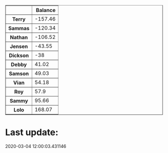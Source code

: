 <table border="1" class="dataframe">
  <thead>
    <tr style="text-align: right;">
      <th></th>
      <th>Balance</th>
    </tr>
  </thead>
  <tbody>
    <tr>
      <th>Terry</th>
      <td>-157.46</td>
    </tr>
    <tr>
      <th>Sammas</th>
      <td>-120.34</td>
    </tr>
    <tr>
      <th>Nathan</th>
      <td>-106.52</td>
    </tr>
    <tr>
      <th>Jensen</th>
      <td>-43.55</td>
    </tr>
    <tr>
      <th>Dickson</th>
      <td>-38</td>
    </tr>
    <tr>
      <th>Debby</th>
      <td>41.02</td>
    </tr>
    <tr>
      <th>Samson</th>
      <td>49.03</td>
    </tr>
    <tr>
      <th>Vian</th>
      <td>54.18</td>
    </tr>
    <tr>
      <th>Roy</th>
      <td>57.9</td>
    </tr>
    <tr>
      <th>Sammy</th>
      <td>95.66</td>
    </tr>
    <tr>
      <th>Lolo</th>
      <td>168.07</td>
    </tr>
  </tbody>
</table><H1>Last update:</H1>2020-03-04 12:00:03.431146
